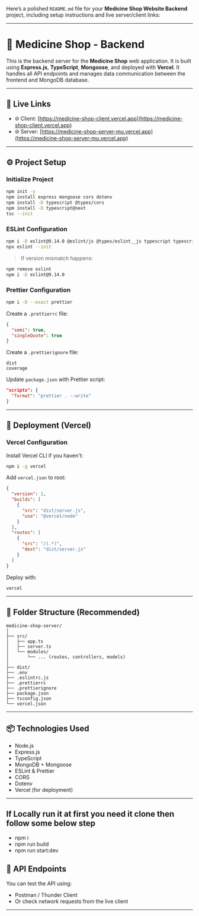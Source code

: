Here’s a polished `README.md` file for your **Medicine Shop Website Backend** project, including setup instructions and live server/client links:

---

# 💊 Medicine Shop - Backend

This is the backend server for the **Medicine Shop** web application. It is built using **Express.js**, **TypeScript**, **Mongoose**, and deployed with **Vercel**. It handles all API endpoints and manages data communication between the frontend and MongoDB database.

---

## 🔗 Live Links

- 🌐 Client: [https://medicine-shop-client.vercel.app](https://medicine-shop-client.vercel.app)
- 🌐 Server: [https://medicine-shop-server-mu.vercel.app](https://medicine-shop-server-mu.vercel.app)

---

## ⚙️ Project Setup

### Initialize Project

```bash
npm init -y
npm install express mongoose cors dotenv
npm install -D typescript @types/cors
npm install -D typescript@next
tsc --init
```

### ESLint Configuration

```bash
npm i -D eslint@9.14.0 @eslint/js @types/eslint__js typescript typescript-eslint
npx eslint --init
```

> If version mismatch happens:
```bash
npm remove eslint
npm i -D eslint@9.14.0
```

### Prettier Configuration

```bash
npm i -D --exact prettier
```

Create a `.prettierrc` file:

```json
{
  "semi": true,
  "singleQuote": true
}
```

Create a `.prettierignore` file:

```
dist
coverage
```

Update `package.json` with Prettier script:

```json
"scripts": {
  "format": "prettier . --write"
}
```

---

## 🚀 Deployment (Vercel)

### Vercel Configuration

Install Vercel CLI if you haven't:

```bash
npm i -g vercel
```

Add `vercel.json` to root:

```json
{
  "version": 2,
  "builds": [
    {
      "src": "dist/server.js",
      "use": "@vercel/node"
    }
  ],
  "routes": [
    {
      "src": "/(.*)",
      "dest": "dist/server.js"
    }
  ]
}
```

Deploy with:

```bash
vercel
```

---

## 📁 Folder Structure (Recommended)

```
medicine-shop-server/
│
├── src/
│   ├── app.ts
│   ├── server.ts
│   └── modules/
│       └── ... (routes, controllers, models)
│
├── dist/
├── .env
├── .eslintrc.js
├── .prettierrc
├── .prettierignore
├── package.json
├── tsconfig.json
└── vercel.json
```

---

## 📦 Technologies Used

- Node.js
- Express.js
- TypeScript
- MongoDB + Mongoose
- ESLint & Prettier
- CORS
- Dotenv
- Vercel (for deployment)

---

## If Locally run it at first you need it clone then follow some below step

- npm i
- npm run build
- npm run start:dev

## 🧪 API Endpoints

You can test the API using:

- Postman / Thunder Client
- Or check network requests from the live client

---